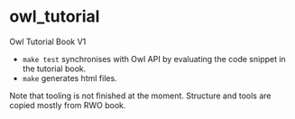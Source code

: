 # owl_tutorial
Owl Tutorial Book V1


- `make test` synchronises with Owl API by evaluating the code snippet in the tutorial book.
- `make` generates html files.

Note that tooling is not finished at the moment. Structure and tools are copied mostly from RWO book.